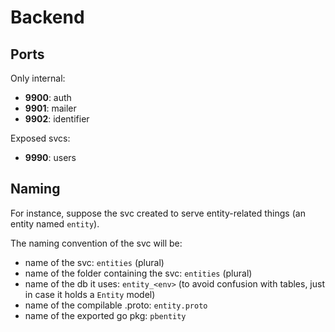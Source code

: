 # Backend 

## Ports

Only internal:
 - **9900**: auth
 - **9901**: mailer 
 - **9902**: identifier


Exposed svcs:
 - **9990**: users

## Naming

For instance, suppose the svc created to serve entity-related things (an
entity named `entity`).

The naming convention of the svc will be:

- name of the svc: `entities` (plural)
- name of the folder containing the svc: `entities` (plural)
- name of the db it uses: `entity_<env>` (to avoid confusion with tables, just in case it holds a `Entity` model)
- name of the compilable .proto: `entity.proto`
- name of the exported go pkg: `pbentity`
